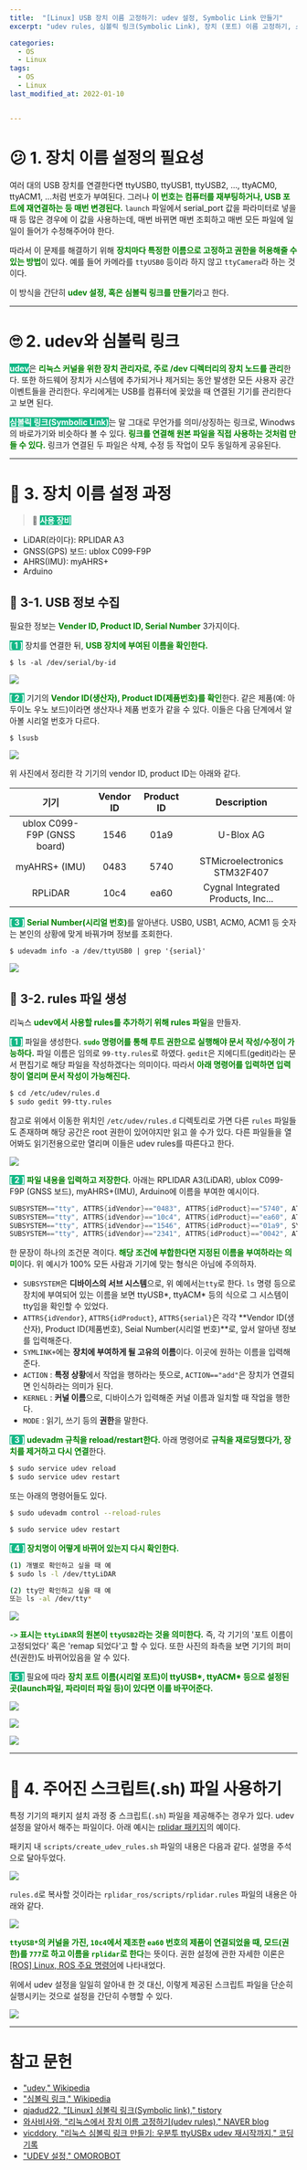```yaml
---
title:  "[Linux] USB 장치 이름 고정하기: udev 설정, Symbolic Link 만들기"
excerpt: "udev rules, 심볼릭 링크(Symbolic Link), 장치 (포트) 이름 고정하기, 스크립트 파일(.sh) 사용하기"

categories:
  - OS
  - Linux
tags:
  - OS
  - Linux
last_modified_at: 2022-01-10


---
```



# 😕 1. 장치 이름 설정의 필요성
여러 대의 USB 장치를 연결한다면 ttyUSB0, ttyUSB1, ttyUSB2, ..., ttyACM0, ttyACM1, ...처럼 번호가 부여된다. 그러나 <span style="color: green">**이 번호는 컴퓨터를 재부팅하거나, USB 포트에 재연결하는 등 매번 변경된다.**</span> `launch` 파일에서 serial_port 값을 파라미터로 넣을 때 등 많은 경우에 이 값을 사용하는데, 매번 바뀌면 매번 조회하고 매번 모든 파일에 일일이 들어가 수정해주어야 한다.

따라서 이 문제를 해결하기 위해 <span style="color: green">**장치마다 특정한 이름으로 고정하고 권한을 허용해줄 수 있는 방법**</span>이 있다. 예를 들어 카메라를 `ttyUSB0` 등이라 하지 않고 `ttyCamera`라 하는 것이다.

이 방식을 간단히 <span style="color: green">**udev 설정, 혹은 심볼릭 링크를 만들기**</span>라고 한다.

- - -

# 🙄 2. udev와 심볼릭 링크
<span style="background-color: #12B886; color: white">**udev**</span>은 <span style="color: green">**리눅스 커널을 위한 장치 관리자로, 주로 /dev 디렉터리의 장치 노드를 관리**</span>한다. 또한 하드웨어 장치가 시스템에 추가되거나 제거되는 동안 발생한 모든 사용자 공간 이벤트들을 관리한다. 우리에게는 USB를 컴퓨터에 꽂았을 때 연결된 기기를 관리한다고 보면 된다.

<span style="background-color: #12B886; color: white">**심볼릭 링크(Symbolic Link)**</span>는 말 그대로 무언가를 의미/상징하는 링크로, Winodws의 바로가기와 비슷하다 볼 수 있다. <span style="color: green">**링크를 연결해 원본 파일을 직접 사용하는 것처럼 만들 수 있다.**</span> 링크가 연결된 두 파일은 삭제, 수정 등 작업이 모두 동일하게 공유된다.


- - -

# 🧐 3. 장치 이름 설정 과정
> 📌 <span style="background-color: #12B886; color: white">**사용 장비**</span>
* LiDAR(라이다): RPLIDAR A3
* GNSS(GPS) 보드: ublox C099-F9P
* AHRS(IMU): myAHRS+
* Arduino

## 🔌 3-1. USB 정보 수집
필요한 정보는 <span style='color: green'>**Vender ID, Product ID, Serial Number**</span> 3가지이다.

<span style="background-color: #12B886; color: white">**[ 1 ]**</span> 장치를 연결한 뒤, <span style='color: green'>**USB 장치에 부여된 이름을 확인한다.**</span>

```
$ ls -al /dev/serial/by-id
```

![](https://images.velog.io/images/717lumos/post/c1eb6b5c-9a4d-46fe-98d9-2ef5229870b0/%EC%8A%A4%ED%81%AC%EB%A6%B0%EC%83%B7,%202022-01-17%2016-57-38_cr.png)

<span style="background-color: #12B886; color: white">**[ 2 ]**</span> 기기의 <span style='color: green'>**Vendor ID(생산자), Product ID(제품번호)를 확인**</span>한다. 같은 제품(예: 아두이노 우노 보드)이라면 생산자나 제품 번호가 같을 수 있다. 이들은 다음 단계에서 알아볼 시리얼 번호가 다르다.

```
$ lsusb
```

![](https://images.velog.io/images/717lumos/post/371d5f61-ce38-4a9c-a0a4-a1a62385924b/%EC%8A%A4%ED%81%AC%EB%A6%B0%EC%83%B7,%202022-01-17%2016-57-52_cr.png)

위 사진에서 정리한 각 기기의 vendor ID, product ID는 아래와 같다.

| 기기 | Vendor ID | Product ID | Description |
|:--:|:--:|:--:|:---:|
| ublox C099-F9P (GNSS board) | 1546 | 01a9 | U-Blox AG |
| myAHRS+ (IMU) | 0483 | 5740 | STMicroelectronics STM32F407 |
| RPLiDAR | 10c4 | ea60 | Cygnal Integrated Products, Inc...|


<span style="background-color: #12B886; color: white">**[ 3 ]**</span> <span style='color: green'>**Serial Number(시리얼 번호)**</span>를 알아낸다. USB0, USB1, ACM0, ACM1 등 숫자는 본인의 상황에 맞게 바꿔가며 정보를 조회한다.
```
$ udevadm info -a /dev/ttyUSB0 | grep '{serial}'
```

![](https://images.velog.io/images/717lumos/post/a00c7d8f-4520-487e-9dd0-9e4659b0aa2f/%EC%8A%A4%ED%81%AC%EB%A6%B0%EC%83%B7,%202022-01-17%2016-58-50_cr.png)


## 💾 3-2. rules 파일 생성
리눅스 <span style='color: green'>**udev에서 사용할 rules를 추가하기 위해 rules 파일**</span>을 만들자.

<span style="background-color: #12B886; color: white">**[ 1 ]**</span> 파일을 생성한다. <span style="color: green">**`sudo` 명령어를 통해 루트 권한으로 실행해야 문서 작성/수정이 가능하다.**</span> 파일 이름은 임의로 `99-tty.rules`로 하였다. `gedit`은 지에디트(gedit)라는 문서 편집기로 해당 파일을 작성하겠다는 의미이다. 따라서 <span style="color: green">**아래 명령어를 입력하면 입력창이 열리며 문서 작성이 가능해진다.**</span>

```bash
$ cd /etc/udev/rules.d
$ sudo gedit 99-tty.rules
```

참고로 위에서 이동한 위치인 `/etc/udev/rules.d` 디렉토리로 가면 다른 `rules` 파일들도 존재하며 해당 공간은 root 권한이 있어야지만 읽고 쓸 수가 있다. 다른 파일들을 열어봐도 읽기전용으로만 열리며 이들은 udev rules를 따른다고 한다.

![](https://images.velog.io/images/717lumos/post/4f225456-4542-4050-a900-b6086fdcfa33/%EC%8A%A4%ED%81%AC%EB%A6%B0%EC%83%B7,%202022-01-17%2017-00-41_cr.png)

<span style="background-color: #12B886; color: white">**[ 2 ]**</span> <span style="color: green">**파일 내용을 입력하고 저장한다.**</span> 아래는 RPLIDAR A3(LiDAR), ublox C099-F9P (GNSS 보드), myAHRS+(IMU), Arduino에 이름을 부여한 예시이다.

```cs
SUBSYSTEM=="tty", ATTRS{idVendor}=="0483", ATTRS{idProduct}=="5740", ATTRS{serial}=="000001010000", SYMLINK+="ttyIMU"
SUBSYSTEM=="tty", ATTRS{idVendor}=="10c4", ATTRS{idProduct}=="ea60", ATTRS{serial}=="0001", SYMLINK+="ttyLiDAR"
SUBSYSTEM=="tty", ATTRS{idVendor}=="1546", ATTRS{idProduct}=="01a9", SYMLINK+="ttyGPS"
SUBSYSTEM=="tty", ATTRS{idVendor}=="2341", ATTRS{idProduct}=="0042", ATTRS{serial}=="75834343639351A06141", SYMLINK+="ttyARDUINO"
```

한 문장이 하나의 조건문 격이다. <span style='color: green'>**해당 조건에 부합한다면 지정된 이름을 부여하라는 의미**</span>이다. 위 예시가 100% 모든 사람과 기기에 맞는 형식은 아님에 주의하자.
* `SUBSYSTEM`은 **디바이스의 서브 시스템**으로, 위 예에서는`tty`로 한다. `ls` 명령 등으로 장치에 부여되어 있는 이름을 보면 ttyUSB\*, ttyACM\* 등의 식으로 그 시스템이 tty임을 확인할 수 있었다.
* `ATTRS{idVendor}`, `ATTRS{idProduct}`, `ATTRS{serial}`은 각각 **Vendor ID(생산자), Product ID(제품번호), Seial Number(시리얼 번호)**로, 앞서 알아낸 정보를 입력해준다.
* `SYMLINK+`에는 **장치에 부여하게 될 고유의 이름**이다. 이곳에 원하는 이름을 입력해준다.
* `ACTION` : **특정 상황**에서 작업을 행하라는 뜻으로, `ACTION=="add"`은 장치가 연결되면 인식하라는 의미가 된다.
* `KERNEL` : **커널 이름**으로, 디바이스가 입력해준 커널 이름과 일치할 때 작업을 행한다. 
* `MODE` : 읽기, 쓰기 등의 **권한**을 말한다.

<span style="background-color: #12B886; color: white">**[ 3 ]**</span> <span style="color: green">**udevadm 규칙을 reload/restart한다.**</span> 아래 명령어로 <span style='color: green'>**규칙을 재로딩했다가, 장치를 제거하고 다시 연결**</span>한다.
```bash
$ sudo service udev reload
$ sudo service udev restart
```
또는 아래의 명령어들도 있다.
```bash
$ sudo udevadm control --reload-rules

$ sudo service udev restart
```

<span style="background-color: #12B886; color: white">**[ 4 ]**</span> <span style="color: green">**장치명이 어떻게 바뀌어 있는지 다시 확인한다.**</span>
```bash
(1) 개별로 확인하고 싶을 때 예
$ sudo ls -l /dev/ttyLiDAR

(2) tty만 확인하고 싶을 때 예
또는 ls -al /dev/tty*

```

![](https://images.velog.io/images/717lumos/post/f1ecf6cf-c114-4817-b384-2ef2b6268ec1/%EC%8A%A4%ED%81%AC%EB%A6%B0%EC%83%B7,%202022-01-17%2017-04-39_cr.png)

<span style="color: green">**`->` 표시는 `ttyLiDAR`의 원본이 `ttyUSB2`라는 것을 의미한다.**</span> 즉, 각 기기의 '포트 이름이 고정되었다' 혹은 'remap 되었다'고 할 수 있다. 또한 사진의 좌측을 보면 기기의 퍼미션(권한)도 바뀌어있음을 알 수 있다.

<span style="background-color: #12B886; color: white">**[ 5 ]**</span> 필요에 따라 <span style="color: green">**장치 포트 이름(시리얼 포트)이 ttyUSB\*, ttyACM\* 등으로 설정된 곳(launch파일, 파라미터 파일 등)이 있다면 이를 바꾸어준다.**</span>

![](https://images.velog.io/images/717lumos/post/36c5bc05-d7aa-45e6-b90b-a233d761a413/%EC%8A%A4%ED%81%AC%EB%A6%B0%EC%83%B7,%202022-01-17%2017-05-54_cr.png)

![](https://images.velog.io/images/717lumos/post/60f7b4b2-d8fe-4a88-9812-70f66c47bbca/%EC%8A%A4%ED%81%AC%EB%A6%B0%EC%83%B7,%202022-01-17%2017-06-27_cr.png)

![](https://images.velog.io/images/717lumos/post/827d1a77-73cb-473c-92b9-fb48f088152f/%EC%8A%A4%ED%81%AC%EB%A6%B0%EC%83%B7,%202022-01-17%2017-07-49_cr.png)

- - -

# 📄 4. 주어진 스크립트(.sh) 파일 사용하기
특정 기기의 패키지 설치 과정 중 스크립트(`.sh`) 파일을 제공해주는 경우가 있다. udev 설정을 알아서 해주는 파일이다. 아래 예시는 [rplidar 패키지](https://github.com/robopeak/rplidar_ros)의 예이다.

패키지 내 `scripts/create_udev_rules.sh` 파일의 내용은 다음과 같다. 설명을 주석으로 달아두었다.

![](https://images.velog.io/images/717lumos/post/23e3bcfa-bb91-456d-9ae6-fc18cf8b11b6/carbon%20(8).png)


`rules.d`로 복사할 것이라는 `rplidar_ros/scripts/rplidar.rules` 파일의 내용은 아래와 같다.

![](https://images.velog.io/images/717lumos/post/05c24101-43b4-467b-b948-6754d182b5cf/carbon%20(9).png)

<span style='color: green'>**`ttyUSB*`의 커널을 가진, `10c4`에서 제조한 `ea60` 번호의 제품이 연결되었을 때, 모드(권한)를 `777`로 하고 이름을 `rplidar`로 한다**</span>는 뜻이다. 권한 설정에 관한 자세한 이론은 [[ROS] Linux, ROS 주요 명령어](https://velog.io/@717lumos/ROS-Linux-ROS-%EC%A3%BC%EC%9A%94-%EB%AA%85%EB%A0%B9%EC%96%B4)에 나타내었다.

위에서 udev 설정을 일일히 알아내 한 것 대신, 이렇게 제공된 스크립트 파일을 단순히 실행시키는 것으로 설정을 간단히 수행할 수 있다.

![](https://images.velog.io/images/717lumos/post/b416ab70-9e16-4383-bb9a-078b3196a074/carbon%20(10).png)

- - -

# 참고 문헌
* ["udev," Wikipedia](https://ko.wikipedia.org/wiki/Udev)
* ["심볼릭 링크," Wikipedia](https://ko.wikipedia.org/wiki/%EC%8B%AC%EB%B3%BC%EB%A6%AD_%EB%A7%81%ED%81%AC)
* [qjadud22, "[Linux] 심볼릭 링크(Symbolic link)," tistory](https://qjadud22.tistory.com/22)
* [와사비사와, "리눅스에서 장치 이름 고정하기(udev rules)," NAVER blog](https://blog.naver.com/PostView.nhn?blogId=hanyeji0818&logNo=221769459297&categoryNo=11&parentCategoryNo=0&viewDate=&currentPage=1&postListTopCurrentPage=1&from=search)
* [vicddory, "리눅스 심볼릭 링크 만들기: 우분투 ttyUSBx udev 재시작까지," 코딩 기록](https://codingcoding.tistory.com/212)
* ["UDEV 설정," OMOROBOT](https://omorobot.gitbook.io/manual/product/omo-r1mini/ros/ros1-melodic/udev)
